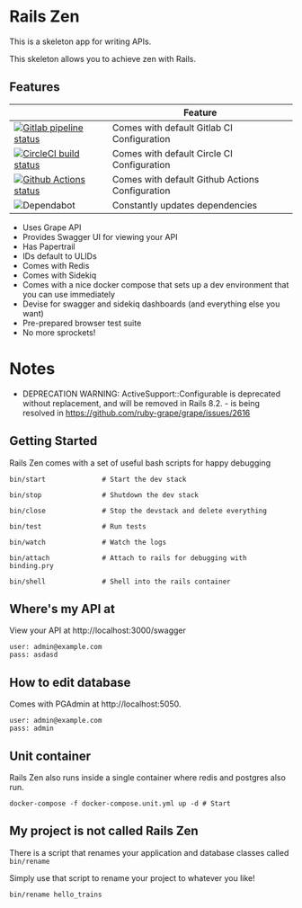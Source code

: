 # Rails Zen

This is a skeleton app for writing APIs.

This skeleton allows you to achieve zen with Rails.

## Features

|   | Feature           |
|---|-------------------|
| [![Gitlab pipeline status](https://gitlab.com/astrobunny/rails-zen/badges/master/pipeline.svg)](https://gitlab.com/astrobunny/rails-zen/pipelines)  | Comes with default Gitlab CI Configuration  |
| [![CircleCI build status](https://img.shields.io/circleci/project/github/davidsiaw/rails-zen/master.svg?label=circleci)](https://circleci.com/gh/davidsiaw/rails-zen/tree/master)  | Comes with default Circle CI Configuration   |
| [![Github Actions status](https://github.com/davidsiaw/rails-zen/workflows/test/badge.svg)](https://github.com/davidsiaw/rails-zen/actions)  | Comes with default Github Actions Configuration   |
| ![Dependabot](https://img.shields.io/badge/dependabot-active-brightgreen.svg)  | Constantly updates dependencies  |

- Uses Grape API
- Provides Swagger UI for viewing your API
- Has Papertrail
- IDs default to ULIDs
- Comes with Redis
- Comes with Sidekiq
- Comes with a nice docker compose that sets up a dev environment that you can use immediately
- Devise for swagger and sidekiq dashboards (and everything else you want)
- Pre-prepared browser test suite
- No more sprockets!

# Notes

- DEPRECATION WARNING: ActiveSupport::Configurable is deprecated without replacement, and will be removed in Rails 8.2. - is being resolved in https://github.com/ruby-grape/grape/issues/2616

## Getting Started

Rails Zen comes with a set of useful bash scripts for happy debugging

```
bin/start              # Start the dev stack
```

```
bin/stop               # Shutdown the dev stack
```

```
bin/close              # Stop the devstack and delete everything
```

```
bin/test               # Run tests
```

```
bin/watch              # Watch the logs
```

```
bin/attach             # Attach to rails for debugging with binding.pry
```

```
bin/shell              # Shell into the rails container
```

## Where's my API at

View your API at http://localhost:3000/swagger

```
user: admin@example.com
pass: asdasd
```

## How to edit database

Comes with PGAdmin at http://localhost:5050.

```
user: admin@example.com
pass: admin
```

## Unit container

Rails Zen also runs inside a single container where redis and postgres also run.

```
docker-compose -f docker-compose.unit.yml up -d # Start
```

## My project is not called Rails Zen

There is a script that renames your application and database classes called `bin/rename`

Simply use that script to rename your project to whatever you like!

```
bin/rename hello_trains
```
